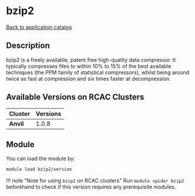 # bzip2

[Back to application catalog](../app_catalog.md)

## Description
bzip2 is a freely available, patent free high-quality data compressor. It typically compresses files to within 10% to 15% of the best available techniques (the PPM family of statistical compressors), whilst being around twice as fast at compression and six times faster at decompression.

## Available Versions on RCAC Clusters
|Cluster|Versions|
|---|---|
|**Anvil**|1.0.8|

## Module
You can load the module by:

```bash
module load bzip2/version
```

!!! note "Note for using `bzip2` on RCAC clusters"
    Run `module spider bzip2` beforehand to check if this version requires any prerequisite modules.
